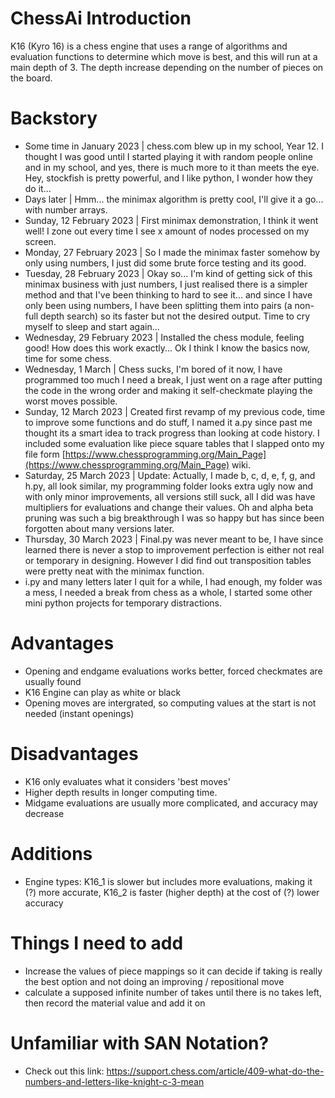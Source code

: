 # ChessAi Introduction
K16 (Kyro 16) is a chess engine that uses a range of algorithms and evaluation functions to determine which move is best, and this will run at a main depth of 3. The depth increase depending on the number of pieces on the board.

# Backstory

- Some time in January 2023 | chess.com blew up in my school, Year 12. I thought I was good until I started playing it with random people online and in my school, and yes, there is much more to it than meets the eye. Hey, stockfish is pretty powerful, and I like python, I wonder how they do it...
- Days later | Hmm... the minimax algorithm is pretty cool, I'll give it a go... with number arrays.
- Sunday, ‎12 ‎February ‎2023 | First minimax demonstration, I think it went well! I zone out every time I see x amount of nodes processed on my screen.
- Monday, ‎27 ‎February ‎2023 | So I made the minimax faster somehow by only using numbers, I just did some brute force testing and its good.
- Tuesday, ‎28 ‎February ‎2023 | Okay so... I'm kind of getting sick of this minimax business with just numbers, I just realised there is a simpler method and that I've been thinking to hard to see it... and since I have only been using numbers, I have been splitting them into pairs (a non-full depth search) so its faster but not the desired output. Time to cry myself to sleep and start again...
- Wednesday, 29 February 2023 | Installed the chess module, feeling good! How does this work exactly... Ok I think I know the basics now, time for some chess.
- ‎Wednesday, ‎1 March | Chess sucks, I'm bored of it now, I have programmed too much I need a break, I just went on a rage after putting the code in the wrong order and making it self-checkmate playing the worst moves possible.
- Sunday, ‎12 ‎March ‎2023 | Created first revamp of my previous code, time to improve some functions and do stuff, I named it a.py since past me thought its a smart idea to track progress than looking at code history. I included some evaluation like piece square tables that I slapped onto my file form [https://www.chessprogramming.org/Main_Page](https://www.chessprogramming.org/Main_Page) wiki.
- Saturday, ‎25 ‎March ‎2023 | Update: Actually, I made b, c, d, e, f, g, and h.py, all look similar, my programming folder looks extra ugly now and with only minor improvements, all versions still suck, all I did was have multipliers for evaluations and change their values. Oh and alpha beta pruning was such a big breakthrough I was so happy but has since been forgotten about many versions later.
- Thursday, ‎30 ‎March ‎2023 | Final.py was never meant to be, I have since learned there is never a stop to improvement perfection is either not real or temporary in designing. However I did find out transposition tables were pretty neat with the minimax function.
- i.py and many letters later I quit for a while, I had enough, my folder was a mess, I needed a break from chess as a whole, I started some other mini python projects for temporary distractions.

# Advantages

- Opening and endgame evaluations works better, forced checkmates are usually found
- K16 Engine can play as white or black
- Opening moves are intergrated, so computing values at the start is not needed (instant openings)

# Disadvantages

- K16 only evaluates what it considers 'best moves'
- Higher depth results in longer computing time.
- Midgame evaluations are usually more complicated, and accuracy may decrease

# Additions

- Engine types: K16_1 is slower but includes more evaluations, making it (?) more accurate, K16_2 is faster (higher depth) at the cost of (?) lower accuracy

# Things I need to add
- Increase the values of piece mappings so it can decide if taking is really the best option and not doing an improving / repositional move
- calculate a supposed infinite number of takes until there is no takes left, then record the material value and add it on

# Unfamiliar with SAN Notation?
- Check out this link: https://support.chess.com/article/409-what-do-the-numbers-and-letters-like-knight-c-3-mean
